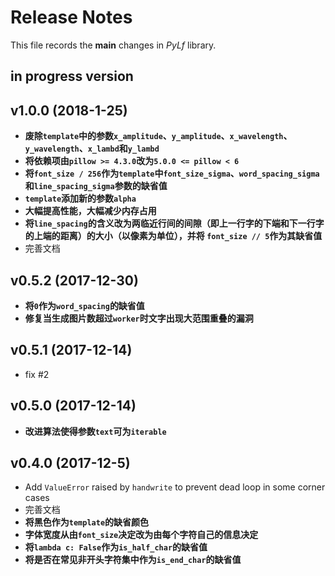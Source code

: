 # Release Notes
This file records the **main** changes in *PyLf* library.

## in progress version

## v1.0.0 (2018-1-25)
* __废除`template`中的参数`x_amplitude`、`y_amplitude`、`x_wavelength`、`y_wavelength`、`x_lambd`和`y_lambd`__
* __将依赖项由`pillow >= 4.3.0`改为`5.0.0 <= pillow < 6`__
* __将`font_size / 256`作为`template`中`font_size_sigma`、`word_spacing_sigma`和`line_spacing_sigma`参数的缺省值__
* __`template`添加新的参数`alpha`__
* __大幅提高性能，大幅减少内存占用__
* __将`line_spacing`的含义改为两临近行间的间隙（即上一行字的下端和下一行字的上端的距离）的大小（以像素为单位），并将
`font_size // 5`作为其缺省值__
* 完善文档

## v0.5.2 (2017-12-30)
* __将`0`作为`word_spacing`的缺省值__
* __修复当生成图片数超过`worker`时文字出现大范围重叠的漏洞__

## v0.5.1 (2017-12-14)
* fix #2

## v0.5.0 (2017-12-14)
* __改进算法使得参数`text`可为`iterable`__

## v0.4.0 (2017-12-5)
* Add `ValueError` raised by `handwrite` to prevent dead loop in some corner cases
* 完善文档
* __将黑色作为`template`的缺省颜色__
* __字体宽度从由`font_size`决定改为由每个字符自己的信息决定__
* __将`lambda c: False`作为`is_half_char`的缺省值__
* __将是否在常见非开头字符集中作为`is_end_char`的缺省值__
